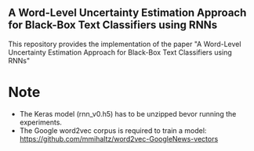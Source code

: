 ## A Word-Level Uncertainty Estimation Approach for Black-Box Text Classifiers using RNNs

This repository provides the implementation of the paper "A Word-Level Uncertainty Estimation Approach for Black-Box Text Classifiers using RNNs"

# Note

- The Keras model (rnn_v0.h5) has to be unzipped bevor running the experiments. 
- The Google word2vec corpus is required to train a model: https://github.com/mmihaltz/word2vec-GoogleNews-vectors
